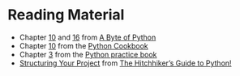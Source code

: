 # Reading Material

* Chapter [10](http://python.swaroopch.com/modules.html) and [16](http://python.swaroopch.com/stdlib.html) from [A Byte of Python](http://python.swaroopch.com/index.html)
* Chapter [10](http://chimera.labs.oreilly.com/books/1230000000393/ch10.html) from the [Python Cookbook](http://chimera.labs.oreilly.com/books/1230000000393/index.html)
* Chapter [3](http://anandology.com/python-practice-book/modules.html) from the [Python practice book](http://anandology.com/python-practice-book/index.html)
* [Structuring Your Project](http://docs.python-guide.org/en/latest/writing/structure/) from [The Hitchhiker’s Guide to Python!](http://docs.python-guide.org/en/latest/#getting-started-with-python)

